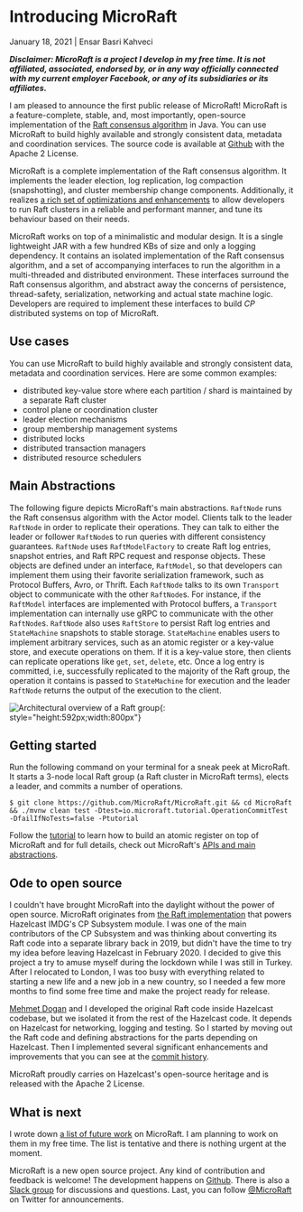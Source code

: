
# Introducing MicroRaft

January 18, 2021 | Ensar Basri Kahveci

___Disclaimer: MicroRaft is a project I develop in my free time. It is not
affiliated, associated, endorsed by, or in any way officially connected with my
current employer Facebook, or any of its subsidiaries or its affiliates.___

I am pleased to announce the first public release of MicroRaft! MicroRaft is a
feature-complete, stable, and, most importantly, open-source implementation of 
the <a href="https://raft.github.io/" target="_blank">Raft consensus 
algorithm</a> in Java. You can use MicroRaft to build highly available and
strongly consistent data, metadata and coordination services. The source code
is available at <a href="https://github.com/MicroRaft/MicroRaft">Github</a>
with the Apache 2 License.

MicroRaft is a complete implementation of the Raft consensus algorithm. It
implements the leader election, log replication, log compaction (snapshotting),
and cluster membership change components. Additionally, it realizes <a
href="https://microraft.io/#features" target="_blank">a rich set of
optimizations and enhancements</a> to allow developers to run Raft clusters in a
reliable and performant manner, and tune its behaviour based on their needs.

MicroRaft works on top of a minimalistic and modular design. It is a single
lightweight JAR with a few hundred KBs of size and only a logging dependency. It
contains an isolated implementation of the Raft consensus algorithm, and a set
of accompanying interfaces to run the algorithm in a multi-threaded and
distributed environment. These interfaces surround the Raft consensus algorithm,
and abstract away the concerns of persistence, thread-safety, serialization,
networking and actual state machine logic. Developers are required to implement
these interfaces to build *CP* distributed systems on top of MicroRaft.

## Use cases

You can use MicroRaft to build highly available and strongly consistent data,
metadata and coordination services. Here are some common examples:

* distributed key-value store where each partition / shard is maintained by a
  separate Raft cluster
* control plane or coordination cluster
* leader election mechanisms
* group membership management systems
* distributed locks
* distributed transaction managers
* distributed resource schedulers 

## Main Abstractions

The following figure depicts MicroRaft's main abstractions. `RaftNode` runs the
Raft consensus algorithm with the Actor model. Clients talk to the leader
`RaftNode` in order to replicate their operations. They can talk to either the
leader or follower `RaftNode`s to run queries with different consistency
guarantees. `RaftNode` uses `RaftModelFactory` to create Raft log entries,
snapshot entries, and Raft RPC request and response objects. These objects are
defined under an interface, `RaftModel`, so that developers can implement them
using their favorite serialization framework, such as Protocol Buffers, Avro, or
Thrift. Each `RaftNode` talks to its own `Transport` object to communicate with
the other `RaftNode`s. For instance, if the `RaftModel` interfaces are
implemented with Protocol buffers, a `Transport` implementation can internally
use gRPC to communicate with the other `RaftNode`s. `RaftNode` also uses
`RaftStore` to persist Raft log entries and `StateMachine` snapshots to stable
storage. `StateMachine` enables users to implement arbitrary services, such as
an atomic register or a key-value store, and execute operations on them. If it
is a key-value store, then clients can replicate operations like `get`, `set`,
`delete`, etc. Once a log entry is committed, i.e, successfully replicated to
the majority of the Raft group, the operation it contains is passed to
`StateMachine` for execution and the leader `RaftNode` returns the output of the
execution to the client.

![Architectural overview of a Raft group](/img/microraft_architectural_overview.png){: style="height:592px;width:800px"}

## Getting started

Run the following command on your terminal for a sneak peek at MicroRaft. It
starts a 3-node local Raft group (a Raft cluster in MicroRaft terms), elects a
leader, and commits a number of operations.

```shell
$ git clone https://github.com/MicroRaft/MicroRaft.git && cd MicroRaft && ./mvnw clean test -Dtest=io.microraft.tutorial.OperationCommitTest -DfailIfNoTests=false -Ptutorial
```

Follow the [tutorial](/docs/tutorial-building-an-atomic-register) to learn how
to build an atomic register on top of MicroRaft and for full details, check out
MicroRaft's [APIs and main abstractions](/docs/apis-and-main-abstractions).

## Ode to open source

I couldn't have brought MicroRaft into the daylight without the power of open
source. MicroRaft originates from [the Raft
implementation](https://github.com/hazelcast/hazelcast/tree/master/hazelcast/src/main/java/com/hazelcast/cp/internal/raft)
that powers Hazelcast IMDG's CP Subsystem module. I was one of the main
contributors of the CP Subsystem and was thinking about converting its Raft code
into a separate library back in 2019, but didn't have the time to try my idea
before leaving Hazelcast in February 2020. I decided to give this project a try
to amuse myself during the lockdown while I was still in Turkey. After I
relocated to London, I was too busy with everything related to starting a new
life and a new job in a new country, so I needed a few more months to find some
free time and make the project ready for release.

<a href="https://twitter.com/mmdogan" target="_blank">Mehmet Dogan</a> and I
developed the original Raft code inside Hazelcast codebase, but we isolated it 
from the rest of the Hazelcast code. It depends on Hazelcast for networking,
logging and testing. So I started by moving out the Raft code and defining
abstractions for the parts depending on Hazelcast. Then I implemented several
significant enhancements and improvements that you can see at the
<a href="https://github.com/MicroRaft/MicroRaft/commits/master"
target="_blank">commit history</a>.

MicroRaft proudly carries on Hazelcast's open-source heritage and is released 
with the Apache 2 License.

## What is next

I wrote down <a href="https://microraft.io/docs/roadmap/" target="_blank">a list
of future work</a> on MicroRaft. I am planning to work on them in my free time.
The list is tentative and there is nothing urgent at the moment.

MicroRaft is a new open source project. Any kind of contribution and feedback is
welcome! The development happens on <a
href="https://github.com/MicroRaft/MicroRaft" target="_blank">Github</a>. There
is also a <a
href="https://join.slack.com/t/microraft/shared_invite/zt-dc6utpfk-84P0VbK7EcrD3lIme2IaaQ"
target="_blank">Slack group</a> for discussions and questions. Last, you can
follow <a href="https://twitter.com/microraft" target="_blank">@MicroRaft</a> on
Twitter for announcements.
